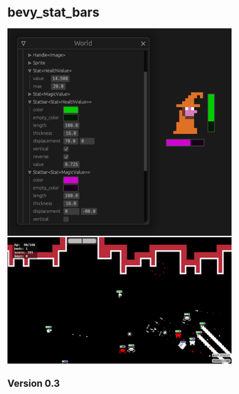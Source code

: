 # bevy_stat_bars

 ![/media/example.png](/media/example.png)
 ![/media/example2.png](/media/example2.png)

## Version 0.3












